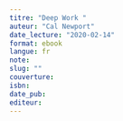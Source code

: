 ```yaml
---
titre: "Deep Work "
auteur: "Cal Newport"
date_lecture: "2020-02-14"
format: ebook
langue: fr
note:
slug: ""
couverture: 
isbn: 
date_pub: 
editeur: 
---
```

